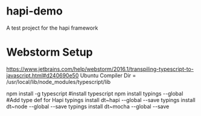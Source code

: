 # hapi-demo
A test project for the hapi framework 

# Webstorm Setup 
https://www.jetbrains.com/help/webstorm/2016.1/transpiling-typescript-to-javascript.html#d240690e50 
    Ubuntu Compiler Dir = /usr/local/lib/node_modules/typescript/lib
    
npm install -g typescript #install typescript 
npm install typings --global #Add type def for Hapi 
typings install dt~hapi --global --save
typings install dt~node --global --save
typings install dt~mocha --global --save